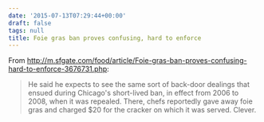 ```yaml
---
date: '2015-07-13T07:29:44+00:00'
draft: false
tags: null
title: Foie gras ban proves confusing, hard to enforce
---
```


From http://m.sfgate.com/food/article/Foie-gras-ban-proves-confusing-hard-to-enforce-3676731.php:

>He said he expects to see the same sort of back-door dealings that ensued during Chicago's short-lived ban, in effect from 2006 to 2008, when it was repealed. There, chefs reportedly gave away foie gras and charged $20 for the cracker on which it was served. Clever.
